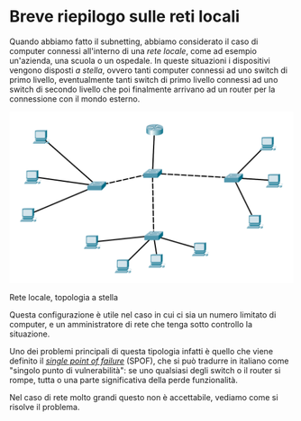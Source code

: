 # Breve riepilogo sulle reti locali

Quando abbiamo fatto il subnetting, abbiamo considerato il caso di computer connessi all'interno di una _rete locale_, come ad esempio un'azienda, una scuola o un ospedale. In queste situazioni i dispositivi vengono disposti _a stella_, ovvero tanti computer connessi ad uno switch di primo livello, eventualmente tanti switch di primo livello connessi ad uno switch di secondo livello che poi finalmente arrivano ad un router per la connessione con il mondo esterno.

<p class="centered img-container">
<img class="centered w80p" title="ICANN" alt="ICANN" src="assets/net-star.png">
<figcaption class="centered">Rete locale, topologia a stella</figcaption>
</p>

Questa configurazione è utile nel caso in cui ci sia un numero limitato di computer, e un amministratore di rete che tenga sotto controllo la situazione.

Uno dei problemi principali di questa tipologia infatti è quello che viene definito il [_single point of failure_](https://it.wikipedia.org/wiki/Single_point_of_failure) (SPOF), che si può tradurre in italiano come "singolo punto di vulnerabilità": se uno qualsiasi degli switch o il router si rompe, tutta o una parte significativa della perde funzionalità.

Nel caso di rete molto grandi questo non è accettabile, vediamo come si risolve il problema.